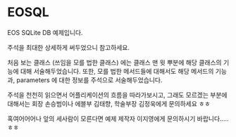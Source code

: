 # EOSQL
EOS SQLite DB 예제입니다.

주석을 최대한 상세하게 써두었으니 참고하세요.

처음 보는 클래스 (쓰임을 모를 법한 클래스) 에는
클래스 맨 윗 뿌분에 해당 클래스의 기능에 대해 서술해두었습니다.
또한, 모를 법한 메서드들에 대해서도 해당 메서드의 기능과, parameters 에 대한 정보를 주석으로 서술해두었습니다.

주석을 천천히 읽으면서 어플리케이션의 흐름을 따라가보시고,
그래도 모르겠는 부분에 대해서는 회장 손승범이나 에블부 김태향, 학술부장 김정욱에게 문의하세요 ㅎㅎ

혹여어어어나 앞의 세사람이 모른다면 예제 제작자 이지영에게 문의하시기 바랍니다.....ㅎㅎ
